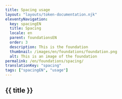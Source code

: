 ```yaml
---
title: Spacing usage
layout: "layouts/token-documentation.njk"
eleventyNavigation:
  key: spacingEN
  title: Spacing
  locale: en
  parent: foundationsEN
  order: 3
  description: This is the foundation
  thumbnail: /images/en/foundations/foundation.png
  alt: This is an image of the foundation
permalink: /en/foundations/spacing/
translationKey: "spacing"
tags: ["spacingEN", "usage"]
---
```


## {{ title }}
